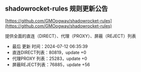 ## shadowrocket-rules 规则更新公告

[https://github.com/GMOogway/shadowrocket-rules](https://github.com/GMOogway/shadowrocket-rules)

提供全面的直连（DIRECT）、代理（PROXY）、屏蔽（REJECT）列表
- 最后 更新 时间：2024-07-12 06:35:39
- 直连DIRECT列表：80819，update +0
- 代理PROXY 列表：25283，update +0
- 屏蔽REJECT列表：76885，update +56